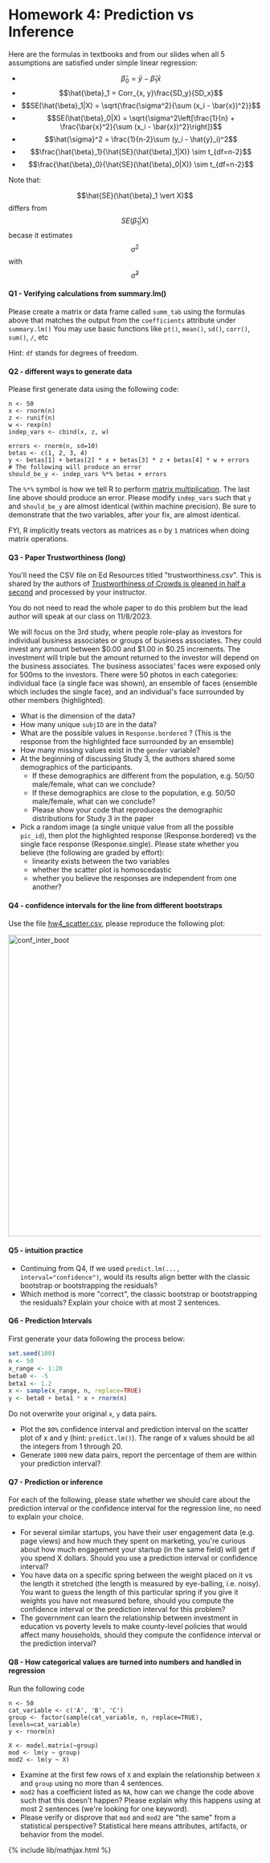 # Homework 4: Prediction vs Inference

Here are the formulas in textbooks and from our slides when all 5 assumptions are satisfied under simple linear regression:

- $$\hat{\beta}_0 = \bar{y} - \hat{\beta}_1 \bar{x}$$
- $$\hat{\beta}_1 = Corr_{x, y}\frac{SD_y}{SD_x}$$
- $$SE(\hat{\beta}_1|X) = \sqrt{\frac{\sigma^2}{\sum (x_i - \bar{x})^2}}$$
- $$SE(\hat{\beta}_0|X) = \sqrt{\sigma^2\left[\frac{1}{n} + \frac{\bar{x}^2}{\sum (x_i - \bar{x})^2}\right]}$$
- $$\hat{\sigma}^2 = \frac{1}{n-2}\sum (y_i - \hat{y}_i)^2$$
- $$\frac{\hat{\beta}_1}{\hat{SE}(\hat{\beta}_1|X)} \sim t_{df=n-2}$$
- $$\frac{\hat{\beta}_0}{\hat{SE}(\hat{\beta}_0|X)} \sim t_{df=n-2}$$

Note that: 

$$\hat{SE}(\hat{\beta}_1 \vert X)$$ differs from $$SE(\hat{\beta}_1 \vert X)$$ becase it estimates $$\sigma^2$$ with $$\hat{\sigma}^2$$


#### Q1 - Verifying calculations from summary.lm()
Please create a matrix or data frame called `summ_tab` using the formulas above that matches the output from the `coefficients` attribute under `summary.lm()`
You may use basic functions like `pt()`, `mean()`, `sd()`, `corr()`, `sum()`, `/`, etc

Hint: `df` stands for degrees of freedom.

#### Q2 - different ways to generate data

Please first generate data using the following code:
```
n <- 50
x <- rnorm(n)
z <- runif(n)
w <- rexp(n)
indep_vars <- cbind(x, z, w)

errors <- rnorm(n, sd=10)
betas <- c(1, 2, 3, 4)
y <- betas[1] + betas[2] * x + betas[3] * z + betas[4] * w + errors
# The following will produce an error
should_be_y <- indep_vars %*% betas + errors
```

The `%*%` symbol is how we tell R to perform [matrix multiplication](https://en.wikipedia.org/wiki/Matrix_multiplication).
The last line above should produce an error. Please modify `indep_vars` such that `y` and `should_be_y` are almost identical (within machine precision). Be sure to demonstrate
that the two variables, after your fix, are almost identical.

FYI, R implicitly treats vectors as matrices as `n` by `1` matrices when doing matrix operations.

#### Q3 - Paper Trustworthiness (long)

You'll need the CSV file on Ed Resources titled "trustworthiness.csv". This is shared by the authors of [Trustworthiness of Crowds is gleaned in half a second](https://static1.squarespace.com/static/5daf65330e17a4220c7707ce/t/64378dd57efb4b7d3b265a54/1681362389720/ChweFreemanSPPS.pdf) and processed by your instructor.

You do not need to read the whole paper to do this problem but the lead author will speak at our class on 11/8/2023.

We will focus on the 3rd study, where people role-play as investors for individual business associates or groups of business associates.
They could invest any amount between $0.00 and $1.00 in $0.25 increments. The investment will triple but the amount returned to the
investor will depend on the business associates. The business associates' faces were exposed only for 500ms to the investors. 
There were 50 photos in each categories: individual face (a single face was shown), an ensemble of faces (ensemble which includes the single face), and an individual's face surrounded by other members (highlighted).

- What is the dimension of the data?
- How many unique `subjID` are in the data?
- What are the possible values in `Response.bordered` ? (This is the response from the highlighted face surrounded by an ensemble)
- How many missing values exist in the `gender` variable?
- At the beginning of discussing Study 3, the authors shared some demographics of the participants.
  - If these demographics are different from the population, e.g. 50/50 male/female, what can we conclude?
  - If these demographics are close to the population, e.g. 50/50 male/female, what can we conclude?
  - Please show your code that reproduces the demographic distributions for Study 3 in the paper
- Pick a random image (a single unique value from all the possible `pic_id`), then plot the highlighted response (Response.bordered) vs the single face response (Response.single). Please state whether you believe (the following are graded by effort):
  - linearity exists between the two variables
  - whether the scatter plot is homoscedastic
  - whether you believe the responses are independent from one another?


#### Q4 - confidence intervals for the line from different bootstraps
Use the file [hw4_scatter.csv](./hw4_scatter.csv), please reproduce the following plot:

<img src="../images/hw4_conf_inter_boot.png" alt="conf_inter_boot" width='600'>


#### Q5 - intuition practice

- Continuing from Q4, If we used `predict.lm(..., interval="confidence")`, would its results align better with the classic bootstrap or bootstrapping the residuals?
- Which method is more "correct", the classic bootstrap or bootstrapping the residuals? Explain your choice with at most 2 sentences.

#### Q6 - Prediction Intervals
First generate your data following the process below:

```r
set.seed(100)
n <- 50
x_range <- 1:20
beta0 <- -5
beta1 <- 1.2
x <- sample(x_range, n, replace=TRUE)
y <- beta0 + beta1 * x + rnorm(n)
```

Do not overwrite your original `x`, `y` data pairs.
- Plot the `80%` confidence interval and prediction interval on the scatter plot of x and y (hint: `predict.lm()`). The range of x values should be all the integers from 1 through 20.
- Generate `1000` new data pairs, report the percentage of them are within your prediction interval?


#### Q7 - Prediction or inference
For each of the following, please state whether we should care about the prediction interval or the confidence interval for the regression line, no need to explain your choice.

- For several similar startups, you have their user engagement data (e.g. page views) and how much they spent on marketing, you're curious about how much engagement your startup (in the same field) will get if you spend X dollars. Should you use a prediction interval or confidence interval?
- You have data on a specific spring between the weight placed on it vs the length it stretched (the length is measured by eye-balling, i.e. noisy). You want to guess the length of this particular spring if you give it weights you have not measured before, should you compute the confidence interval or the prediction interval for this problem?
- The government can learn the relationship between investment in education vs poverty levels to make county-level policies that would affect many households, should they compute the confidence interval or the prediction interval?


#### Q8 - How categorical values are turned into numbers and handled in regression

Run the following code
```
n <- 50
cat_variable <- c('A', 'B', 'C')
group <- factor(sample(cat_variable, n, replace=TRUE), levels=cat_variable)
y <- rnorm(n)

X <- model.matrix(~group)
mod <- lm(y ~ group)
mod2 <- lm(y ~ X)
```

- Examine at the first few rows of `X` and explain the relationship between `X` and `group` using no more than 4 sentences.
- `mod2` has a coefficient listed as `NA`, how can we change the code above such that this doesn't happen? Please explain why this happens using at most 2 sentences (we're looking for one keyword).
- Please verify or disprove that `mod` and `mod2` are "the same" from a statistical perspective? Statistical here means attributes, artifacts, or behavior from the model.

{% include lib/mathjax.html %}
